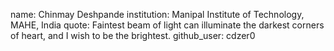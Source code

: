 name: Chinmay Deshpande
institution: Manipal Institute of Technology, MAHE, India
quote: Faintest beam of light can illuminate the darkest corners of heart, and I wish to be the brightest.
github_user: cdzer0
